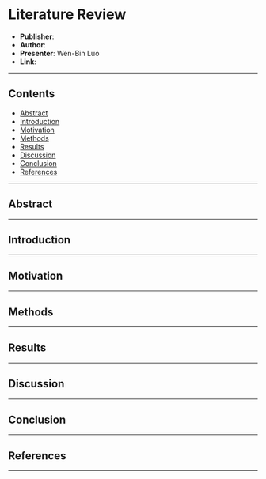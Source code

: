 # Literature Review

- **Publisher**:
- **Author**:
- **Presenter**: Wen-Bin Luo
- **Link**:

---

## Contents

- [Abstract](#abstract)
- [Introduction](#introduction)
- [Motivation](#motivation)
- [Methods](#methods)
- [Results](#results)
- [Discussion](#discussion)
- [Conclusion](#conclusion)
- [References](#references)

---

## Abstract

---

## Introduction

---

## Motivation

---

## Methods

---

## Results

---

## Discussion

---

## Conclusion

---

## References

---
